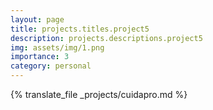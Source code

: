 ```yaml
---
layout: page
title: projects.titles.project5
description: projects.descriptions.project5
img: assets/img/1.png
importance: 3
category: personal
---
```


{% translate_file _projects/cuidapro.md %}
